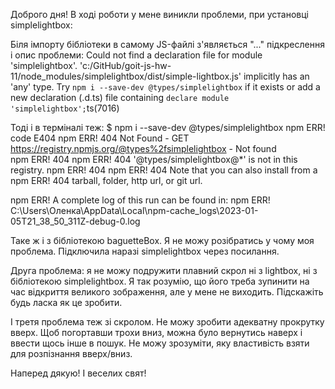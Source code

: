 Доброго дня! В ході роботи у мене виникли проблеми, при установці
simplelightbox:

Біля імпорту бібліотеки в самому JS-файлі з'являється "..." підкреслення і опис
проблеми: Could not find a declaration file for module 'simplelightbox'.
'c:/GitHub/goit-js-hw-11/node_modules/simplelightbox/dist/simple-lightbox.js'
implicitly has an 'any' type. Try `npm i --save-dev @types/simplelightbox` if it
exists or add a new declaration (.d.ts) file containing
`declare module 'simplelightbox';`ts(7016)

Тоді і в терміналі теж: $ npm i --save-dev @types/simplelightbox npm ERR! code
E404 npm ERR! 404 Not Found - GET
https://registry.npmjs.org/@types%2fsimplelightbox - Not found  
npm ERR! 404 npm ERR! 404 '@types/simplelightbox@\*' is not in this registry.
npm ERR! 404 npm ERR! 404 Note that you can also install from a npm ERR! 404
tarball, folder, http url, or git url.

npm ERR! A complete log of this run can be found in: npm ERR!
C:\Users\Оленка\AppData\Local\npm-cache_logs\2023-01-05T21_38_50_311Z-debug-0.log

Таке ж і з бібліотекою baguetteBox. Я не можу розібратись у чому моя проблема.
Підключила наразі simplelightbox через посилання.

Друга проблема: я не можу подружити плавний скрол ні з lightbox, ні з
бібліотекою simplelightbox. Я так розумію, що його треба зупинити на час
відкриття великого зображення, але у мене не виходить. Підскажіть будь ласка як
це зробити.

І третя проблема теж зі скролом. Не можу зробити адекватну прокрутку вверх. Щоб
погортавши трохи вниз, можна було вернутись наверх і ввести щось інше в пошук.
Не можу зрозуміти, яку властивість взяти для розпізнання вверх/вниз.

Наперед дякую! І веселих свят!
